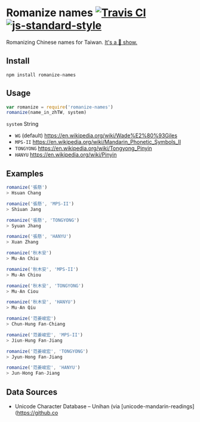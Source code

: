 # Romanize names [![Travis CI](https://travis-ci.org/muan/romanize-names.svg?branch=master)](https://travis-ci.org/muan/romanize-names) [![js-standard-style](https://img.shields.io/badge/code%20style-standard-brightgreen.svg?style=flat)](https://github.com/feross/standard)

Romanizing Chinese names for Taiwan. [It's a :poop: show.](https://en.wikipedia.org/wiki/Chinese_language_romanization_in_Taiwan)

## Install

```
npm install romanize-names
```

## Usage

```javascript
var romanize = require('romanize-names')
romanize(name_in_zhTW, system)
```

`system` String
  - `WG` (default) https://en.wikipedia.org/wiki/Wade%E2%80%93Giles
  - `MPS-II` https://en.wikipedia.org/wiki/Mandarin_Phonetic_Symbols_II
  - `TONGYONG` https://en.wikipedia.org/wiki/Tongyong_Pinyin
  - `HANYU` https://en.wikipedia.org/wiki/Pinyin

## Examples

```javascript
romanize('張懸')
> Hsuan Chang

romanize('張懸', 'MPS-II')
> Shiuan Jang

romanize('張懸', 'TONGYONG')
> Syuan Jhang

romanize('張懸', 'HANYU')
> Xuan Zhang
```

```javascript
romanize('秋木安')
> Mu-An Chiu

romanize('秋木安', 'MPS-II')
> Mu-An Chiou

romanize('秋木安', 'TONGYONG')
> Mu-An Ciou

romanize('秋木安', 'HANYU')
> Mu-An Qiu
```

```javascript
romanize('范姜峻宏')
> Chun-Hung Fan-Chiang

romanize('范姜峻宏', 'MPS-II')
> Jiun-Hung Fan-Jiang

romanize('范姜峻宏', 'TONGYONG')
> Jyun-Hong Fan-Jiang

romanize('范姜峻宏', 'HANYU')
> Jun-Hong Fan-Jiang
```

## Data Sources

- Unicode Character Database – Unihan (via [unicode-mandarin-readings](https://github.co